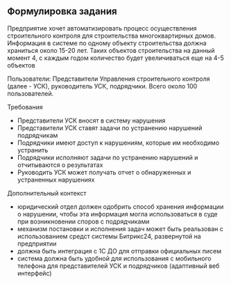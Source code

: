 ## Формулировка задания
Предприятие хочет автоматизировать процесс осуществления строительного контроля для строительства многоквартирных домов.
Информация в системе по одному объекту строительства должна храниться около 15-20 лет. Таких объектов строительства на данный момент 4, с каждым годом количество будет увеличиваться еще на 4-5 объектов 

Пользователи:
Представители Управления строительного контроля (далее - УСК), руководитель УСК, подрядчики. Всего около 100 пользователей.

Требования
- Представители УСК вносят в систему нарушения
- Представители УСК ставят задачи по устранению нарушений подрядчикам
- Подрядчики имеют доступ к нарушениям, которые им необходимо устранить
- Подрядчики исполняют задачи по устранению нарушений и отчитываются о результатах
- Руководить УСК может получать отчет о обнаруженных и устраненных нарушениях


Дополнительный контекст
- юридический отдел должен одобрить способ хранения информации о нарушении, чтобы эта информация могла использоваться в суде при возникновении споров с подрядчиками
- механизм постановки и исполнения задач может быть реальзован с использованием средст системы Битрикс24, развернутой на предприятии
- должна быть интеграция с 1С ДО для отправки официальных писем
- система должна быть удобной для использования с мобильного телефона для представителей УСК и подрядчиков (адаптивный веб интерфейс)
